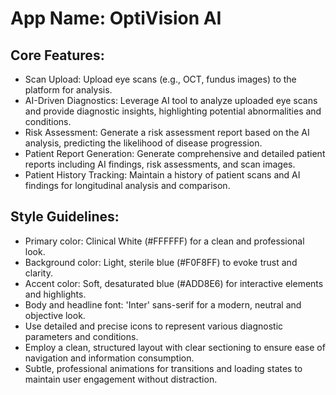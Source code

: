 # **App Name**: OptiVision AI

## Core Features:

- Scan Upload: Upload eye scans (e.g., OCT, fundus images) to the platform for analysis.
- AI-Driven Diagnostics: Leverage AI tool to analyze uploaded eye scans and provide diagnostic insights, highlighting potential abnormalities and conditions.
- Risk Assessment: Generate a risk assessment report based on the AI analysis, predicting the likelihood of disease progression.
- Patient Report Generation: Generate comprehensive and detailed patient reports including AI findings, risk assessments, and scan images.
- Patient History Tracking: Maintain a history of patient scans and AI findings for longitudinal analysis and comparison.

## Style Guidelines:

- Primary color: Clinical White (#FFFFFF) for a clean and professional look.
- Background color: Light, sterile blue (#F0F8FF) to evoke trust and clarity.
- Accent color: Soft, desaturated blue (#ADD8E6) for interactive elements and highlights.
- Body and headline font: 'Inter' sans-serif for a modern, neutral and objective look. 
- Use detailed and precise icons to represent various diagnostic parameters and conditions.
- Employ a clean, structured layout with clear sectioning to ensure ease of navigation and information consumption.
- Subtle, professional animations for transitions and loading states to maintain user engagement without distraction.